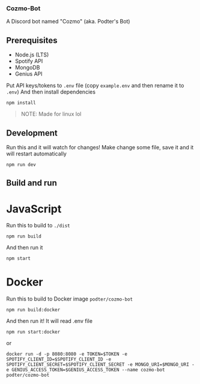 ### Cozmo-Bot
A Discord bot named "Cozmo" (aka. Podter's Bot)

## Prerequisites
- Node.js (LTS)
- Spotify API
- MongoDB
- Genius API

Put API keys/tokens to `.env` file (copy `example.env` and then rename it to `.env`)
And then install dependencies
```
npm install
```

> NOTE: Made for linux lol

## Development
Run this and it will watch for changes! Make change some file, save it and it will restart automatically
```
npm run dev
```

## Build and run
# JavaScript
Run this to build to `./dist`
```
npm run build
```
And then run it
```
npm start
```
# Docker
Run this to build to Docker image `podter/cozmo-bot`
```
npm run build:docker
```
And then run it! It will read .env file
```
npm run start:docker
```
or
```
docker run -d -p 8080:8080 -e TOKEN=$TOKEN -e SPOTIFY_CLIENT_ID=$SPOTIFY_CLIENT_ID -e SPOTIFY_CLIENT_SECRET=$SPOTIFY_CLIENT_SECRET -e MONGO_URI=$MONGO_URI -e GENIUS_ACCESS_TOKEN=$GENIUS_ACCESS_TOKEN --name cozmo-bot podter/cozmo-bot
```
